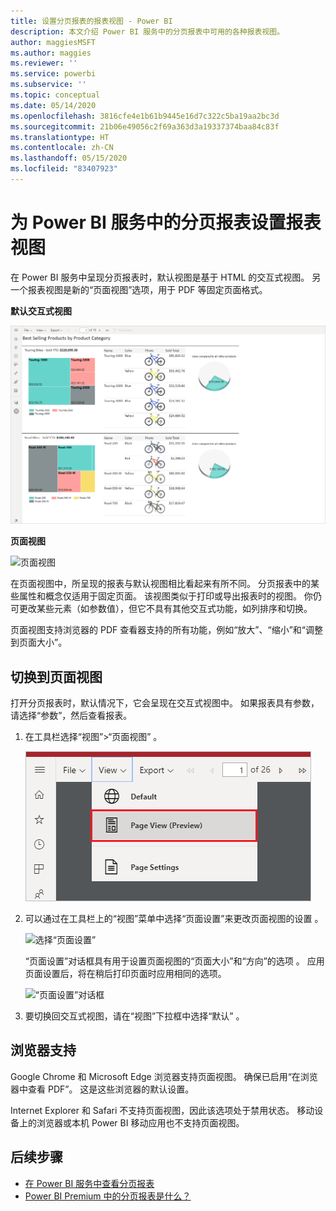 ```yaml
---
title: 设置分页报表的报表视图 - Power BI
description: 本文介绍 Power BI 服务中的分页报表中可用的各种报表视图。
author: maggiesMSFT
ms.author: maggies
ms.reviewer: ''
ms.service: powerbi
ms.subservice: ''
ms.topic: conceptual
ms.date: 05/14/2020
ms.openlocfilehash: 3816cfe4e1b61b9445e16d7c322c5ba19aa2bc3d
ms.sourcegitcommit: 21b06e49056c2f69a363d3a19337374baa84c83f
ms.translationtype: HT
ms.contentlocale: zh-CN
ms.lasthandoff: 05/15/2020
ms.locfileid: "83407923"
---
```

# <a name="set-report-views-for-paginated-reports-in-the-power-bi-service"></a>为 Power BI 服务中的分页报表设置报表视图

在 Power BI 服务中呈现分页报表时，默认视图是基于 HTML 的交互式视图。 另一个报表视图是新的“页面视图”选项，用于 PDF 等固定页面格式。

**默认交互式视图**

![默认视图](media/page-view/power-bi-paginated-default-view.png)

**页面视图**

![页面视图](media/page-view/power-bi-paginated-page-view.png)

在页面视图中，所呈现的报表与默认视图相比看起来有所不同。 分页报表中的某些属性和概念仅适用于固定页面。 该视图类似于打印或导出报表时的视图。 你仍可更改某些元素（如参数值），但它不具有其他交互式功能，如列排序和切换。

页面视图支持浏览器的 PDF 查看器支持的所有功能，例如“放大”、“缩小”和“调整到页面大小”。

## <a name="switch-to-page-view"></a>切换到页面视图

打开分页报表时，默认情况下，它会呈现在交互式视图中。 如果报表具有参数，请选择“参数”，然后查看报表。

1. 在工具栏选择“视图”>“页面视图” 。

    ![切换到页面视图](media/page-view/power-bi-paginated-page-view-dropdown.png)

2. 可以通过在工具栏上的“视图”菜单中选择“页面设置”来更改页面视图的设置 。 

    ![选择“页面设置”](media/page-view/power-bi-paginated-page-settings-dropdown.png)
    
    “页面设置”对话框具有用于设置页面视图的“页面大小”和“方向”的选项  。 应用页面设置后，将在稍后打印页面时应用相同的选项。
   
    ![“页面设置”对话框](media/page-view/power-bi-paginated-page-settings-dialog.png)

3. 要切换回交互式视图，请在“视图”下拉框中选择“默认” 。

## <a name="browser-support"></a>浏览器支持

Google Chrome 和 Microsoft Edge 浏览器支持页面视图。 确保已启用“在浏览器中查看 PDF”。 这是这些浏览器的默认设置。

Internet Explorer 和 Safari 不支持页面视图，因此该选项处于禁用状态。 移动设备上的浏览器或本机 Power BI 移动应用也不支持页面视图。  


## <a name="next-steps"></a>后续步骤

- [在 Power BI 服务中查看分页报表](../consumer/paginated-reports-view-power-bi-service.md)
- [Power BI Premium 中的分页报表是什么？](paginated-reports-report-builder-power-bi.md)
